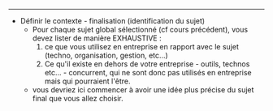 


--------------------------------

- Définir le contexte - finalisation (identification du sujet)
    - Pour chaque sujet global sélectionné (cf cours précédent), vous devez lister de manière EXHAUSTIVE : 
       1. ce que vous utilisez en entreprise en rapport avec le sujet (techno, organisation, gestion, etc...)
       2. Ce qu'il existe en dehors de votre entreprise - outils, technos etc... - concurrent, qui ne sont donc pas utilisés en entreprise mais qui pourraient l'être.
  - vous devriez ici commencer à avoir une idée plus précise du sujet final que vous allez choisir.